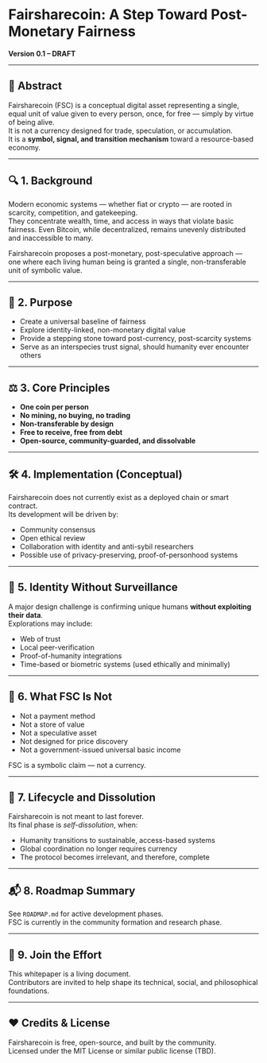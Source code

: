 # Fairsharecoin: A Step Toward Post-Monetary Fairness

**Version 0.1 – DRAFT**

---

## 📌 Abstract

Fairsharecoin (FSC) is a conceptual digital asset representing a single, equal unit of value given to every person, once, for free — simply by virtue of being alive.  
It is not a currency designed for trade, speculation, or accumulation.  
It is a **symbol, signal, and transition mechanism** toward a resource-based economy.

---

## 🔍 1. Background

Modern economic systems — whether fiat or crypto — are rooted in scarcity, competition, and gatekeeping.  
They concentrate wealth, time, and access in ways that violate basic fairness. Even Bitcoin, while decentralized, remains unevenly distributed and inaccessible to many.

Fairsharecoin proposes a post-monetary, post-speculative approach —  
one where each living human being is granted a single, non-transferable unit of symbolic value.

---

## 🎯 2. Purpose

- Create a universal baseline of fairness  
- Explore identity-linked, non-monetary digital value  
- Provide a stepping stone toward post-currency, post-scarcity systems  
- Serve as an interspecies trust signal, should humanity ever encounter others

---

## ⚖️ 3. Core Principles

- **One coin per person**  
- **No mining, no buying, no trading**  
- **Non-transferable by design**  
- **Free to receive, free from debt**  
- **Open-source, community-guarded, and dissolvable**

---

## 🛠️ 4. Implementation (Conceptual)

Fairsharecoin does not currently exist as a deployed chain or smart contract.  
Its development will be driven by:

- Community consensus  
- Open ethical review  
- Collaboration with identity and anti-sybil researchers  
- Possible use of privacy-preserving, proof-of-personhood systems

---

## 🔐 5. Identity Without Surveillance

A major design challenge is confirming unique humans **without exploiting their data**.  
Explorations may include:

- Web of trust  
- Local peer-verification  
- Proof-of-humanity integrations  
- Time-based or biometric systems (used ethically and minimally)

---

## 🚫 6. What FSC Is Not

- Not a payment method  
- Not a store of value  
- Not a speculative asset  
- Not designed for price discovery  
- Not a government-issued universal basic income

FSC is a symbolic claim — not a currency.

---

## 🌱 7. Lifecycle and Dissolution

Fairsharecoin is not meant to last forever.  
Its final phase is *self-dissolution*, when:

- Humanity transitions to sustainable, access-based systems  
- Global coordination no longer requires currency  
- The protocol becomes irrelevant, and therefore, complete

---

## 📬 8. Roadmap Summary

See `ROADMAP.md` for active development phases.  
FSC is currently in the community formation and research phase.

---

## 🙌 9. Join the Effort

This whitepaper is a living document.  
Contributors are invited to help shape its technical, social, and philosophical foundations.

---

## ❤️ Credits & License

Fairsharecoin is free, open-source, and built by the community.  
Licensed under the MIT License or similar public license (TBD).


